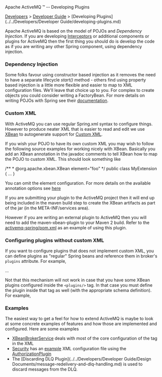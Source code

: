 Apache ActiveMQ ™ -- Developing Plugins 

[Developers](../../developers.md) > [Developer Guide](../../Developers/developer-guide.md) > [Developing Plugins](../../Developers/Developer Guide/developing-plugins.md)


Apache ActiveMQ is based on the model of POJOs and _Dependency Injection_. If you are developing [Interceptors](../../Features/interceptors.md) or additional components or plugins for ActiveMQ then the first thing you should do is develop the code as if you are writing any other Spring component, using dependency injection.

### Dependency Injection

Some folks favour using constructor based injection as it removes the need to have a separate lifecycle _start()_ method - others find using property based injection is a little more flexible and easier to map to XML configuration files. We'll leave that choice up to you. For complex to create objects you could consider writing a FactoryBean. For more details on writing POJOs with Spring see their [documentation](http://www.springframework.org/documentation).

### Custom XML

With ActiveMQ you can use regular Spring.xml syntax to configure things. However to produce neater XML that is easier to read and edit we use [XBean](http://geronimo.apache.org/xbean/) to autogenerate support for [Custom XML](http://geronimo.apache.org/xbean/custom-xml.html).

If you wish your POJO to have its own custom XML you may wish to follow the following source examples for working nicely with XBean. Basically you add an XBean annotation in the javadoc comments to tell XBean how to map the POJO to custom XML. This should look something like

/\*\*
 \* @org.apache.xbean.XBean element="foo"
 */
public class MyExtension {
...
}

You can omit the element configuration. For more details on the available annotation options see [here](http://geronimo.apache.org/xbean/xbean-ant-task.html)

If you are submitting your plugin to the ActiveMQ project then it will end up being included in the maven build step to create the XBean artifacts as part of the jar (in the META-INF/services area).

However if you are writing an external plugin to ActiveMQ then you will need to add the maven-xbean-plugin to your Maven 2 build. Refer to the [activemq-spring/pom.xml](http://svn.apache.org/repos/asf/incubator/activemq/trunk/activemq-spring/pom.xml) as an example of using this plugin.

### Configuring plugins without custom XML

If you want to configure plugins that does not implement custom XML, you can define plugins as "regular" Spring beans and reference them in broker's `plugins` attribute. For example,

<broker useJmx="true" xmlns="http://activemq.apache.org/schema/core" plugins="#loggingPlugin">
 ...
</broker>

<bean id="loggingPlugin" 
      class="org.apache.activemq.broker.util.LoggingBrokerPlugin"
/>

Not that this mechanism will not work in case that you have some XBean plugins configured inside the `<plugins/>` tag. In that case you must define the plugin inside that tag as well (with the appropriate schema definition). For example,

<plugins>
    <simpleAuthenticationPlugin>
      <users>
        <authenticationUser username="system" password="manager"
          groups="users,admins"/>
        <authenticationUser username="user" password="password"
          groups="users"/>
        <authenticationUser username="guest" password="password" groups="guests"/>
      </users>
    </simpleAuthenticationPlugin>  
    <bean xmlns="http://www.springframework.org/schema/beans" 
          id="loggingPlugin" 
          class="org.apache.activemq.broker.util.LoggingBrokerPlugin"
    />
</plugins>  

### Examples

The easiest way to get a feel for how to extend ActiveMQ is maybe to look at some concrete examples of features and how those are implemented and configured. Here are some examples

*   [XBeanBrokerService](http://svn.apache.org/repos/asf/activemq/trunk/activemq-spring/src/main/java/org/apache/activemq/xbean/XBeanBrokerService.java) deals with most of the core configuration of the <broker> tag in the XML
*   [Security](../../Features/security.md) has an [example](http://svn.apache.org/repos/asf/activemq/trunk/activemq-unit-tests/src/test/resources/org/apache/activemq/security/jaas-broker.xml) XML configuration file using the [AuthorizationPlugin](http://svn.apache.org/repos/asf/activemq/trunk/activemq-broker/src/main/java/org/apache/activemq/security/AuthorizationPlugin.java)
*   The [Discarding DLQ Plugin](../../Developers/Developer Guide/Design Documents/message-redelivery-and-dlq-handling.md) is used to discard messages from the DLQ.

